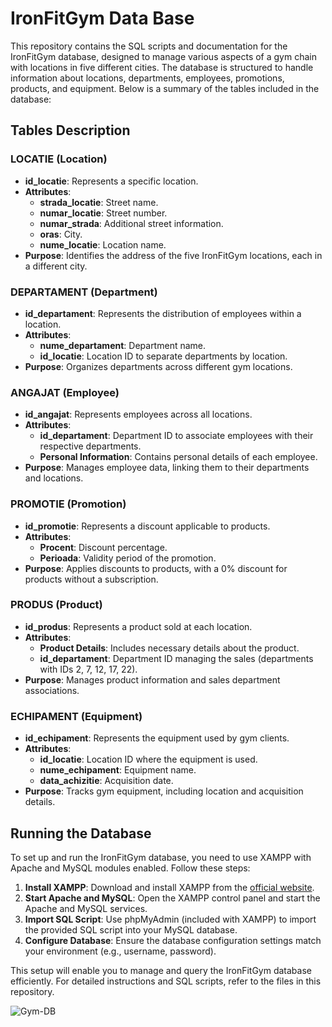 # IronFitGym Data Base

This repository contains the SQL scripts and documentation for the IronFitGym database, designed to manage various aspects of a gym chain with locations in five different cities. The database is structured to handle information about locations, departments, employees, promotions, products, and equipment. Below is a summary of the tables included in the database:

## Tables Description

### LOCATIE (Location)
- **id_locatie**: Represents a specific location.
- **Attributes**: 
  - **strada_locatie**: Street name.
  - **numar_locatie**: Street number.
  - **numar_strada**: Additional street information.
  - **oras**: City.
  - **nume_locatie**: Location name.
- **Purpose**: Identifies the address of the five IronFitGym locations, each in a different city.

### DEPARTAMENT (Department)
- **id_departament**: Represents the distribution of employees within a location.
- **Attributes**: 
  - **nume_departament**: Department name.
  - **id_locatie**: Location ID to separate departments by location.
- **Purpose**: Organizes departments across different gym locations.

### ANGAJAT (Employee)
- **id_angajat**: Represents employees across all locations.
- **Attributes**: 
  - **id_departament**: Department ID to associate employees with their respective departments.
  - **Personal Information**: Contains personal details of each employee.
- **Purpose**: Manages employee data, linking them to their departments and locations.

### PROMOTIE (Promotion)
- **id_promotie**: Represents a discount applicable to products.
- **Attributes**: 
  - **Procent**: Discount percentage.
  - **Perioada**: Validity period of the promotion.
- **Purpose**: Applies discounts to products, with a 0% discount for products without a subscription.

### PRODUS (Product)
- **id_produs**: Represents a product sold at each location.
- **Attributes**: 
  - **Product Details**: Includes necessary details about the product.
  - **id_departament**: Department ID managing the sales (departments with IDs 2, 7, 12, 17, 22).
- **Purpose**: Manages product information and sales department associations.

### ECHIPAMENT (Equipment)
- **id_echipament**: Represents the equipment used by gym clients.
- **Attributes**: 
  - **id_locatie**: Location ID where the equipment is used.
  - **nume_echipament**: Equipment name.
  - **data_achizitie**: Acquisition date.
- **Purpose**: Tracks gym equipment, including location and acquisition details.

## Running the Database

To set up and run the IronFitGym database, you need to use XAMPP with Apache and MySQL modules enabled. Follow these steps:

1. **Install XAMPP**: Download and install XAMPP from the [official website](https://www.apachefriends.org/index.html).
2. **Start Apache and MySQL**: Open the XAMPP control panel and start the Apache and MySQL services.
3. **Import SQL Script**: Use phpMyAdmin (included with XAMPP) to import the provided SQL script into your MySQL database.
4. **Configure Database**: Ensure the database configuration settings match your environment (e.g., username, password).

This setup will enable you to manage and query the IronFitGym database efficiently. For detailed instructions and SQL scripts, refer to the files in this repository.

![Gym-DB](https://github.com/user-attachments/assets/9647e1b9-c735-4260-ac29-cb04e10040fd)


